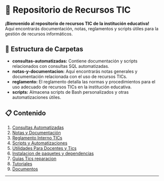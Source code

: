 # 🚀 Repositorio de Recursos TIC

**¡Bienvenido al repositorio de recursos TIC de la institución educativa!** Aquí encontrarás documentación, notas, reglamentos y scripts útiles para la gestión de recursos informáticos.

## 📂 Estructura de Carpetas

- **consultas-automatizadas:** Contiene documentación y scripts relacionados con consultas SQL automatizadas.
- **notas-y-documentacion:** Aquí encontrarás notas generales y documentación relacionada con el uso de recursos TICs.
- **reglamento:** El reglamento detalla las normas y procedimientos para el uso adecuado de recursos TICs en la institución educativa.
- **scripts:** Almacena scripts de Bash personalizados y otras automatizaciones útiles.

## 📋 Contenido

1. [Consultas Automatizadas](./consultas-automatizadas/consultasSQLNotebooks.md)
2. [Notas y Documentación](./notas-y-documentacion/notaas1.md)
3. [Reglamento Interno TICs](reglamento/reglamentoInternoTics.md)
4. [Scripts y Automatizaciones](scripts/scripts.md)
5. [Utilidades Para Docentes y Tics](./recursosProgramas/utilidades.md)
6. [Instalacion de paquetes y dependencias](./instalaciones/instalaciones.md)
7. [Guias Tics reparacion](./guiasReparacion/index.md)
8. [Tutoriales](./tutoriales/tutoriales.md)
9. [Documentos](./documentos/documentos.md)

***
